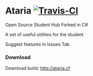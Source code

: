 
# Ataria [ ![Travis-CI](https://travis-ci.org/theasern/ataria.svg?branch=master)](https://travis-ci.org/theasern/ataria)


Open Source Student Hub
Forked in C#

A set of useful utilities for the student

Suggest features in Issues Tab

### Download
Download build: http://ataria.cf
